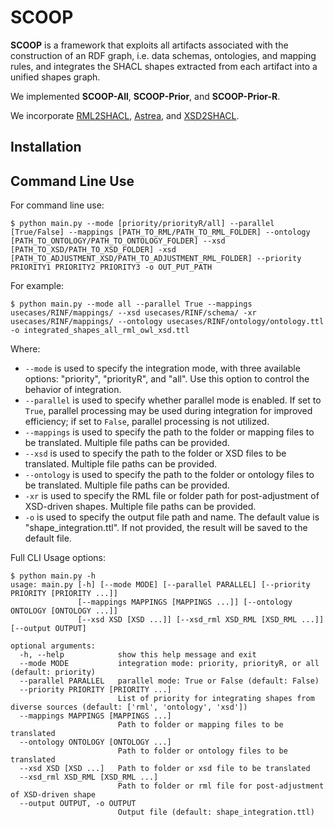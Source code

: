 # SCOOP

**SCOOP** is a framework that exploits all artifacts associated with the construction of an RDF graph, i.e. data schemas, ontologies, and mapping rules, and integrates the SHACL shapes extracted from each artifact into a unified shapes graph.

We implemented **SCOOP-All**, **SCOOP-Prior**, and **SCOOP-Prior-R**. 

We incorporate [RML2SHACL](https://github.com/RMLio/RML2SHACL), [Astrea](https://github.com/oeg-upm/astrea), and [XSD2SHACL](https://github.com/dtai-kg/XSD2SHACL).

## Installation

## Command Line Use
For command line use:

```
$ python main.py --mode [priority/priorityR/all] --parallel [True/False] --mappings [PATH_TO_RML/PATH_TO_RML_FOLDER] --ontology [PATH_TO_ONTOLOGY/PATH_TO_ONTOLOGY_FOLDER] --xsd [PATH_TO_XSD/PATH_TO_XSD_FOLDER] -xsd [PATH_TO_ADJUSTMENT_XSD/PATH_TO_ADJUSTMENT_RML_FOLDER] --priority PRIORITY1 PRIORITY2 PRIORITY3 -o OUT_PUT_PATH
```

For example:

```
$ python main.py --mode all --parallel True --mappings usecases/RINF/mappings/ --xsd usecases/RINF/schema/ -xr usecases/RINF/mappings/ --ontology usecases/RINF/ontology/ontology.ttl -o integrated_shapes_all_rml_owl_xsd.ttl 
```

Where:
 - `--mode` is used to specify the integration mode, with three available options: "priority", "priorityR", and "all". Use this option to control the behavior of integration.
 - `--parallel` is used to specify whether parallel mode is enabled. If set to `True`, parallel processing may be used during integration for improved efficiency; if set to `False`, parallel processing is not utilized.
 - `--mappings` is used to specify the path to the folder or mapping files to be translated. Multiple file paths can be provided.
 - `--xsd` is used to specify the path to the folder or XSD files to be translated. Multiple file paths can be provided.
 - `--ontology` is used to specify the path to the folder or ontology files to be translated. Multiple file paths can be provided.
 - `-xr` is used to specify the RML file or folder path for post-adjustment of XSD-driven shapes. Multiple file paths can be provided.
 - `-o` is used to specify the output file path and name. The default value is "shape_integration.ttl". If not provided, the result will be saved to the default file.


Full CLI Usage options:
```
$ python main.py -h
usage: main.py [-h] [--mode MODE] [--parallel PARALLEL] [--priority PRIORITY [PRIORITY ...]]
               [--mappings MAPPINGS [MAPPINGS ...]] [--ontology ONTOLOGY [ONTOLOGY ...]]
               [--xsd XSD [XSD ...]] [--xsd_rml XSD_RML [XSD_RML ...]] [--output OUTPUT]

optional arguments:
  -h, --help            show this help message and exit
  --mode MODE           integration mode: priority, priorityR, or all (default: priority)
  --parallel PARALLEL   parallel mode: True or False (default: False)
  --priority PRIORITY [PRIORITY ...]
                        List of priority for integrating shapes from diverse sources (default: ['rml', 'ontology', 'xsd'])
  --mappings MAPPINGS [MAPPINGS ...]
                        Path to folder or mapping files to be translated
  --ontology ONTOLOGY [ONTOLOGY ...]
                        Path to folder or ontology files to be translated
  --xsd XSD [XSD ...]   Path to folder or xsd file to be translated
  --xsd_rml XSD_RML [XSD_RML ...]
                        Path to folder or rml file for post-adjustment of XSD-driven shape
  --output OUTPUT, -o OUTPUT
                        Output file (default: shape_integration.ttl)
```